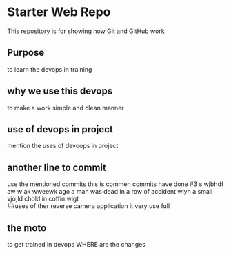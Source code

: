 # Starter Web Repo

This repository is for showing how Git and GitHub work

## Purpose
  to learn the devops in training
## why we use this devops
  to make a work simple and clean manner 
## use of devops in project
  mention the uses of devoops in project
  ## another line to commit 
  use the mentioned commits 
  this is commen commits have done 
#3 s wjbhdf aw w ak wweewk ago a man was dead in a row of accident wiyh a small vjo;ld chold in coffin wigt  
##uses of ther reverse camera application
  it very use full 
  ## the moto 
  to get trained in devops
WHERE are the changes